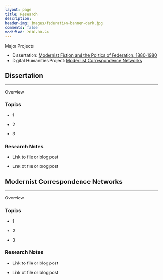 ```yaml
---
layout: page
title: Research
description: 
header-img: images/federation-banner-dark.jpg
comments: false
modified: 2016-08-24
---
```


Major Projects

- Dissertation: [Modernist Fiction and the Politics of Federation, 1880-1980](#dissertation)
- Digital Humanities Project: [Modernist Correspondence Networks](#dh)

## <a id="dissertation"></a>Dissertation
--------

Overview

### Topics

* 1

* 2

* 3

### Research Notes

* Link to file or blog post

* Link ot file or blog post

## <a id="dh"></a>Modernist Correspondence Networks
----------------

Overview

### Topics

* 1

* 2

* 3

### Research Notes

* Link to file or blog post

* Link ot file or blog post
